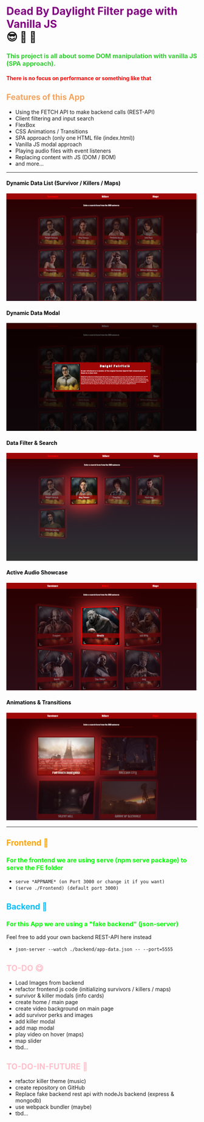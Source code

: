 # <div style="color: purple;">Dead By Daylight Filter page with Vanilla JS</div> 😎 🥸 🤩
### <div style="color: limegreen;">This project is all about some DOM manipulation with vanilla JS (SPA approach).</div>
#### <div style="color: red;">There is no focus on performance or something like that</div>

## <div style="color: sandybrown;">Features of this App</div>
- Using the FETCH API to make backend calls (REST-API)
- Client filtering and input search
- FlexBox
- CSS Animations / Transitions
- SPA approach (only one HTML file (index.html))
- Vanilla JS modal approach
- Playing audio files with event listeners
- Replacing content with JS (DOM / BOM)
- and more...

___

#### <div style="color: black;">Dynamic Data List (Survivor / Killers / Maps)</div>
![Survivor List](./app-showcase/1.png)

#### <div style="color: black;">Dynamic Data Modal</div>
![Survivor Modal](./app-showcase/2.png)

#### <div style="color: black;">Data Filter & Search</div>
![Survivor Filter](./app-showcase/3.png)

#### <div style="color: black;">Active Audio Showcase</div>
![Killer List](./app-showcase/4.png)

#### <div style="color: black;">Animations & Transitions</div>
![Map List](./app-showcase/5.png)

___
## <div style="color: orange;">Frontend 🥰</div>

### <div style="color: lime;">For the frontend we are using serve (npm serve package) to serve the FE folder</div>
- `serve *APPNAME* (on Port 3000 or change it if you want)`
- `(serve ./Frontend) (default port 3000)`

## <div style="color: deepskyblue;">Backend 🤕</div>

### <div style="color: lime;">For this App we are using a "fake backend" (json-server)</div>
Feel free to add your own backend REST-API here instead</div>
- `json-server --watch ./backend/app-data.json -- --port=5555`

## <div style="color: pink;">TO-DO 😋</div>

- Load Images from backend
- refactor frontend js code (initializing survivors / killers / maps)
- survivor & killer modals (info cards)
- create home / main page
- create video background on main page
- add survivor perks and images
- add killer modal
- add map modal
- play video on hover (maps)
- map slider
- tbd...

## <div style="color: pink;">TO-DO-IN-FUTURE 😬</div>

- refactor killer theme (music)
- create repository on GitHub
- Replace fake backend rest api with nodeJs backend (express & mongodb)
- use webpack bundler (maybe)
- tbd...

